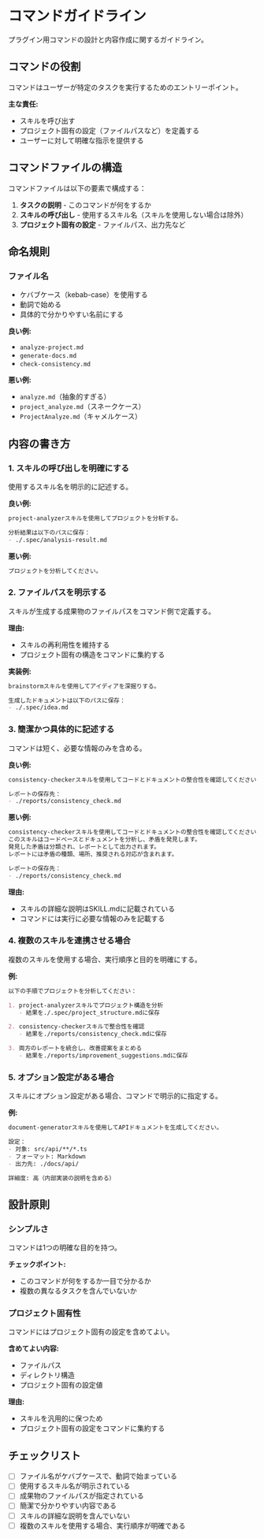 # コマンドガイドライン

プラグイン用コマンドの設計と内容作成に関するガイドライン。

## コマンドの役割

コマンドはユーザーが特定のタスクを実行するためのエントリーポイント。

**主な責任:**
- スキルを呼び出す
- プロジェクト固有の設定（ファイルパスなど）を定義する
- ユーザーに対して明確な指示を提供する

## コマンドファイルの構造

コマンドファイルは以下の要素で構成する：

1. **タスクの説明** - このコマンドが何をするか
2. **スキルの呼び出し** - 使用するスキル名（スキルを使用しない場合は除外）
3. **プロジェクト固有の設定** - ファイルパス、出力先など

## 命名規則

### ファイル名

- ケバブケース（kebab-case）を使用する
- 動詞で始める
- 具体的で分かりやすい名前にする

**良い例:**
- `analyze-project.md`
- `generate-docs.md`
- `check-consistency.md`

**悪い例:**
- `analyze.md`（抽象的すぎる）
- `project_analyze.md`（スネークケース）
- `ProjectAnalyze.md`（キャメルケース）

## 内容の書き方

### 1. スキルの呼び出しを明確にする

使用するスキル名を明示的に記述する。

**良い例:**
```markdown
project-analyzerスキルを使用してプロジェクトを分析する。

分析結果は以下のパスに保存：
- ./.spec/analysis-result.md
```

**悪い例:**
```markdown
プロジェクトを分析してください。
```

### 2. ファイルパスを明示する

スキルが生成する成果物のファイルパスをコマンド側で定義する。

**理由:**
- スキルの再利用性を維持する
- プロジェクト固有の構造をコマンドに集約する

**実装例:**
```markdown
brainstormスキルを使用してアイディアを深掘りする。

生成したドキュメントは以下のパスに保存：
- ./.spec/idea.md
```

### 3. 簡潔かつ具体的に記述する

コマンドは短く、必要な情報のみを含める。

**良い例:**
```markdown
consistency-checkerスキルを使用してコードとドキュメントの整合性を確認してください。

レポートの保存先：
- ./reports/consistency_check.md
```

**悪い例:**
```markdown
consistency-checkerスキルを使用してコードとドキュメントの整合性を確認してください。
このスキルはコードベースとドキュメントを分析し、矛盾を発見します。
発見した矛盾は分類され、レポートとして出力されます。
レポートには矛盾の種類、場所、推奨される対応が含まれます。

レポートの保存先：
- ./reports/consistency_check.md
```

**理由:**
- スキルの詳細な説明はSKILL.mdに記載されている
- コマンドには実行に必要な情報のみを記載する

### 4. 複数のスキルを連携させる場合

複数のスキルを使用する場合、実行順序と目的を明確にする。

**例:**
```markdown
以下の手順でプロジェクトを分析してください：

1. project-analyzerスキルでプロジェクト構造を分析
   - 結果を./.spec/project_structure.mdに保存

2. consistency-checkerスキルで整合性を確認
   - 結果を./reports/consistency_check.mdに保存

3. 両方のレポートを統合し、改善提案をまとめる
   - 結果を./reports/improvement_suggestions.mdに保存
```

### 5. オプション設定がある場合

スキルにオプション設定がある場合、コマンドで明示的に指定する。

**例:**
```markdown
document-generatorスキルを使用してAPIドキュメントを生成してください。

設定：
- 対象: src/api/**/*.ts
- フォーマット: Markdown
- 出力先: ./docs/api/

詳細度: 高（内部実装の説明を含める）
```

## 設計原則

### シンプルさ

コマンドは1つの明確な目的を持つ。

**チェックポイント:**
- このコマンドが何をするか一目で分かるか
- 複数の異なるタスクを含んでいないか

### プロジェクト固有性

コマンドにはプロジェクト固有の設定を含めてよい。

**含めてよい内容:**
- ファイルパス
- ディレクトリ構造
- プロジェクト固有の設定値

**理由:**
- スキルを汎用的に保つため
- プロジェクト固有の設定をコマンドに集約する

## チェックリスト

- [ ] ファイル名がケバブケースで、動詞で始まっている
- [ ] 使用するスキル名が明示されている
- [ ] 成果物のファイルパスが指定されている
- [ ] 簡潔で分かりやすい内容である
- [ ] スキルの詳細な説明を含んでいない
- [ ] 複数のスキルを使用する場合、実行順序が明確である

